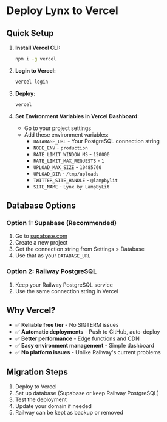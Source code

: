 # Deploy Lynx to Vercel

## Quick Setup

1. **Install Vercel CLI:**
   ```bash
   npm i -g vercel
   ```

2. **Login to Vercel:**
   ```bash
   vercel login
   ```

3. **Deploy:**
   ```bash
   vercel
   ```

4. **Set Environment Variables in Vercel Dashboard:**
   - Go to your project settings
   - Add these environment variables:
     - `DATABASE_URL` - Your PostgreSQL connection string
     - `NODE_ENV` - `production`
     - `RATE_LIMIT_WINDOW_MS` - `120000`
     - `RATE_LIMIT_MAX_REQUESTS` - `1`
     - `UPLOAD_MAX_SIZE` - `10485760`
     - `UPLOAD_DIR` - `/tmp/uploads`
     - `TWITTER_SITE_HANDLE` - `@lampbylit`
     - `SITE_NAME` - `Lynx by LampByLit`

## Database Options

### Option 1: Supabase (Recommended)
1. Go to [supabase.com](https://supabase.com)
2. Create a new project
3. Get the connection string from Settings > Database
4. Use that as your `DATABASE_URL`

### Option 2: Railway PostgreSQL
1. Keep your Railway PostgreSQL service
2. Use the same connection string in Vercel

## Why Vercel?

- ✅ **Reliable free tier** - No SIGTERM issues
- ✅ **Automatic deployments** - Push to GitHub, auto-deploy
- ✅ **Better performance** - Edge functions and CDN
- ✅ **Easy environment management** - Simple dashboard
- ✅ **No platform issues** - Unlike Railway's current problems

## Migration Steps

1. Deploy to Vercel
2. Set up database (Supabase or keep Railway PostgreSQL)
3. Test the deployment
4. Update your domain if needed
5. Railway can be kept as backup or removed


